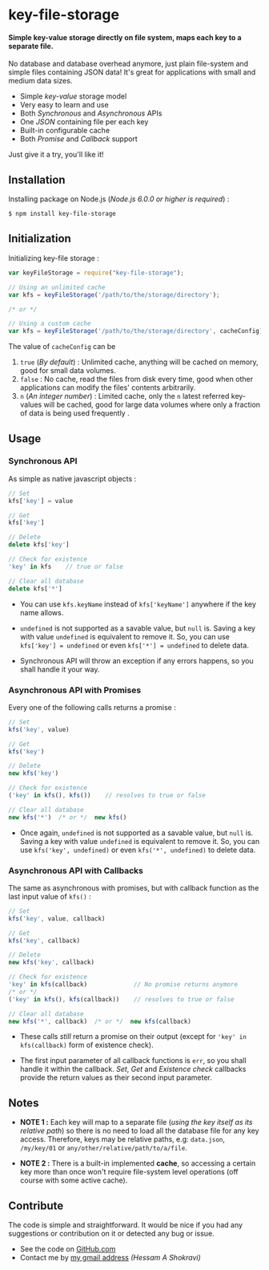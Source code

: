 # key-file-storage

#### Simple key-value storage directly on file system, maps each key to a separate file.

No database and database overhead anymore, just plain file-system and simple files containing JSON data!
It's great for applications with small and medium data sizes.

+ Simple *key-value* storage model
+ Very easy to learn and use
+ Both *Synchronous* and *Asynchronous* APIs
+ One *JSON* containing file per each key
+ Built-in configurable cache
+ Both *Promise* and *Callback* support

Just give it a try, you'll like it!

## Installation

Installing package on Node.js (*Node.js 6.0.0 or higher is required*) :
```sh
$ npm install key-file-storage
```

## Initialization

Initializing key-file storage :
```javascript
var keyFileStorage = require("key-file-storage");

// Using an unlimited cache
var kfs = keyFileStorage('/path/to/the/storage/directory');

/* or */

// Using a custom cache
var kfs = keyFileStorage('/path/to/the/storage/directory', cacheConfig);
```

The value of `cacheConfig` can be

1. `true` (_By default_) : Unlimited cache, anything will be cached on memory, good for small data volumes.
2. `false` : No cache, read the files from disk every time, good when other applications can modify the files' contents arbitrarily.
3. `n` (_An integer number_) : Limited cache, only the `n` latest referred key-values will be cached, good for large data volumes where only a fraction of data is being used frequently .

## Usage

### Synchronous API

As simple as native javascript objects :

```javascript
// Set
kfs['key'] = value

// Get
kfs['key']

// Delete
delete kfs['key']

// Check for existence
'key' in kfs    // true or false

// Clear all database
delete kfs['*']
```

- You can use `kfs.keyName` instead of `kfs['keyName']` anywhere if the key name allows.

- `undefined` is not supported as a savable value, but `null` is. Saving a key with value `undefined` is equivalent to remove it. So, you can use `kfs['key'] = undefined` or even `kfs['*'] = undefined` to delete data.

- Synchronous API will throw an exception if any errors happens, so you shall handle it your way.

### Asynchronous API with Promises

Every one of the following calls returns a promise :

```javascript
// Set
kfs('key', value)

// Get
kfs('key')

// Delete
new kfs('key')

// Check for existence
('key' in kfs(), kfs())    // resolves to true or false

// Clear all database
new kfs('*')  /* or */  new kfs()
```

- Once again, `undefined` is not supported as a savable value, but `null` is. Saving a key with value `undefined` is equivalent to remove it. So, you can use `kfs('key', undefined)` or even `kfs('*', undefined)` to delete data.

### Asynchronous API with Callbacks

The same as asynchronous with promises, but with callback function as the last input value of `kfs()` :

```javascript
// Set
kfs('key', value, callback)

// Get
kfs('key', callback)

// Delete
new kfs('key', callback)

// Check for existence
'key' in kfs(callback)             // No promise returns anymore
/* or */
('key' in kfs(), kfs(callback))    // resolves to true or false

// Clear all database
new kfs('*', callback)  /* or */  new kfs(callback)
```

- These calls *still* return a promise on their output (except for `'key' in kfs(callback)` form of existence check).

- The first input parameter of all callback functions is `err`, so you shall handle it within the callback. *Set*, *Get* and *Existence check* callbacks provide the return values as their second input parameter.

## Notes

- **NOTE 1 :** Each key will map to a separate file (*using the key itself as its relative path*) so there is no need to load all the database file for any key access. Therefore, keys may be relative paths, e.g: `data.json`, `/my/key/01` or `any/other/relative/path/to/a/file`.

- **NOTE 2 :** There is a built-in implemented **cache**, so accessing a certain key more than once won't require file-system level operations (off course with some active cache).


## Contribute

The code is simple and straightforward. It would be nice if you had any suggestions or contribution on it or detected any bug or issue.

+ See the code on [GitHub.com](https://github.com/ahs502/key-file-storage)
+ Contact me by [my gmail address](ahs502@gmail.com)  *(Hessam A Shokravi)*
